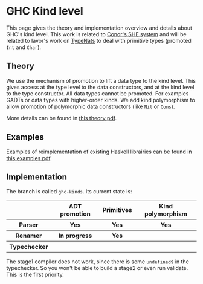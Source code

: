 # GHC Kind level


This page gives the theory and implementation overview and details about GHC's kind level.  This work is related to [ Conor's SHE system](http://personal.cis.strath.ac.uk/~conor/pub/she/) and will be related to Iavor's work on [TypeNats](type-nats) to deal with primitive types (promoted `Int` and `Char`).

## Theory


We use the mechanism of promotion to lift a data type to the kind level.  This gives access at the type level to the data constructors, and at the kind level to the type constructor.  All data types cannot be promoted.  For examples GADTs or data types with higher-order kinds.  We add kind polymorphism to allow promotion of polymorphic data constructors (like `Nil` or `Cons`).


More details can be found in [ this theory pdf](http://gallium.inria.fr/~jcretin/ghc/theory.pdf).

## Examples


Examples of reimplementation of existing Haskell librairies can be found in [ this examples pdf](http://gallium.inria.fr/~jcretin/ghc/examples.pdf).

## Implementation


The branch is called `ghc-kinds`.  Its current state is:

<table><tr><th></th>
<th> ADT promotion </th>
<th> Primitives </th>
<th> Kind polymorphism 
</th></tr>
<tr><th> Parser      </th>
<th>      Yes      </th>
<th>    Yes     </th>
<th>       Yes         
</th></tr>
<tr><th> Renamer     </th>
<th>  In progress  </th>
<th>    Yes     </th>
<th></th></tr>
<tr><th> Typechecker </th>
<th></th>
<th></th>
<th></th></tr></table>


The stage1 compiler does not work, since there is some `undefined`s in the typechecker.  So you won't be able to build a stage2 or even run validate.  This is the first priority.
